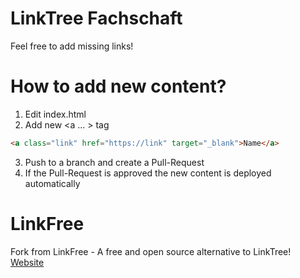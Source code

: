 # LinkTree Fachschaft
Feel free to add missing links!

# How to add new content?

1. Edit index.html
2. Add new <a ... > tag
```html
<a class="link" href="https://link" target="_blank">Name</a>
```
3. Push to a branch and create a Pull-Request
4. If the Pull-Request is approved the new content is deployed automatically
# LinkFree
Fork from LinkFree - A free and open source alternative to LinkTree!
[Website](https://michaelbarney.github.io/LinkFree)
